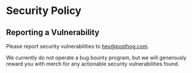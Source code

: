 # Security Policy

## Reporting a Vulnerability

Please report security vulnerabilities to hey@posthog.com.

We currently do not operate a bug bounty program, but we will generously reward you with merch for any actionable security vulnerabilities found.
